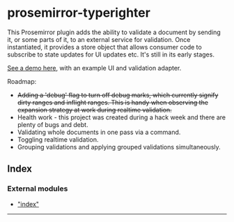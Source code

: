 
prosemirror-typerighter
=======================

This Prosemirror plugin adds the ability to validate a document by sending it, or some parts of it, to an external service for validation. Once instantiated, it provides a store object that allows consumer code to subscribe to state updates for UI updates etc. It's still in its early stages.

[See a demo here,](https://guardian.github.io/prosemirror-typerighter/) with an example UI and validation adapter.

Roadmap:

*   ~~Adding a 'debug' flag to turn off debug marks, which currently signify dirty ranges and inflight ranges. This is handy when observing the expansion strategy at work during realtime validation.~~
*   Health work - this project was created during a hack week and there are plenty of bugs and debt.
*   Validating whole documents in one pass via a command.
*   Toggling realtime validation.
*   Grouping validations and applying grouped validations simultaneously.

## Index

### External modules

* ["index"](modules/_index_.md)

---

